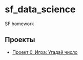 # sf_data_science
SF homework

## Проекты

* [Проект 0. Игра: Угадай число](https://github.com/Forest155/sf_data_science/tree/main/project_0)